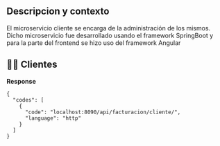 ## Descripcion y contexto
El microservicio cliente se encarga de la administración de los mismos. Dicho microservicio fue desarrollado usando el framework SpringBoot y para la parte del frontend se hizo uso del framework Angular

## 🙍‍♀️ Clientes

**Response**
```
{
  "codes": [
    {
      "code": "localhost:8090/api/facturacion/cliente/",
      "language": "http"
    }
  ]
}
```
